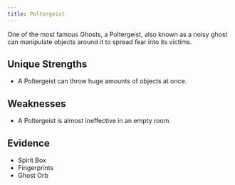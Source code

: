 ```yaml
---
title: Poltergeist
---
```


One of the most famous Ghosts, a Poltergeist, also known as a noisy ghost can manipulate objects around it to spread fear into its victims.

## Unique Strengths

- A Poltergeist can throw huge amounts of objects at once.

## Weaknesses

- A Poltergeist is almost ineffective in an empty room.

## Evidence

- Spirit Box
- Fingerprints
- Ghost Orb
